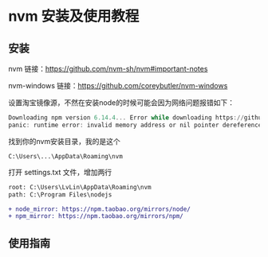 # nvm 安装及使用教程







## 安装

nvm 链接：https://github.com/nvm-sh/nvm#important-notes

nvm-windows 链接：https://github.com/coreybutler/nvm-windows



设置淘宝镜像源，不然在安装node的时候可能会因为网络问题报错如下：

```powershell
Downloading npm version 6.14.4... Error while downloading https://github.com/npm/cli/archive/v6.14.4.zip - Get "https://github.com/npm/cli/archive/v6.14.4.zip": EOF
panic: runtime error: invalid memory address or nil pointer dereference
```

找到你的nvm安装目录，我的是这个

```
C:\Users\...\AppData\Roaming\nvm
```

打开 settings.txt 文件，增加两行

```diff
root: C:\Users\LvLin\AppData\Roaming\nvm
path: C:\Program Files\nodejs

+ node_mirror: https://npm.taobao.org/mirrors/node/
+ npm_mirror: https://npm.taobao.org/mirrors/npm/
```







## 使用指南







